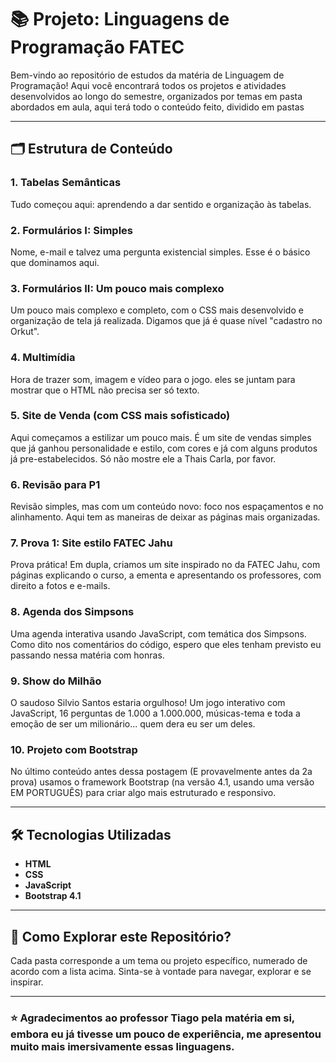 # 📚 Projeto: Linguagens de Programação FATEC

Bem-vindo ao repositório de estudos da matéria de Linguagem de Programação! Aqui você encontrará todos os projetos e atividades desenvolvidos ao longo do semestre, organizados por temas em pasta abordados em aula, aqui terá todo o conteúdo feito, dividido em pastas

---

## 🗂 Estrutura de Conteúdo

### 1. Tabelas Semânticas  
Tudo começou aqui: aprendendo a dar sentido e organização às tabelas.

### 2. Formulários I: Simples  
Nome, e-mail e talvez uma pergunta existencial simples. Esse é o básico que dominamos aqui.  

### 3. Formulários II: Um pouco mais complexo  
Um pouco mais complexo e completo, com o CSS mais desenvolvido e organização de tela já realizada. Digamos que já é quase nível "cadastro no Orkut".  

### 4. Multimídia  
Hora de trazer som, imagem e vídeo para o jogo. eles se juntam para mostrar que o HTML não precisa ser só texto.

### 5. Site de Venda (com CSS mais sofisticado)  
Aqui começamos a estilizar um pouco mais. É um site de vendas simples que já ganhou personalidade e estilo, com cores e já com alguns produtos já pre-estabelecidos. Só não mostre ele a Thais Carla, por favor. 

### 6. Revisão para P1  
Revisão simples, mas com um conteúdo novo: foco nos espaçamentos e no alinhamento. Aqui tem as maneiras de deixar as páginas mais organizadas.  

### 7. Prova 1: Site estilo FATEC Jahu  
Prova prática! Em dupla, criamos um site inspirado no da FATEC Jahu, com páginas explicando o curso, a ementa e apresentando os professores, com direito a fotos e e-mails.

### 8. Agenda dos Simpsons  
Uma agenda interativa usando JavaScript, com temática dos Simpsons. Como dito nos comentários do código, espero que eles tenham previsto eu passando nessa matéria com honras. 

### 9. Show do Milhão  
O saudoso Silvio Santos estaria orgulhoso! Um jogo interativo com JavaScript, 16 perguntas de 1.000 a 1.000.000, músicas-tema e toda a emoção de ser um milionário... quem dera eu ser um deles.  

### 10. Projeto com Bootstrap  
No último conteúdo antes dessa postagem (E provavelmente antes da 2a prova) usamos o framework Bootstrap (na versão 4.1, usando uma versão EM PORTUGUÊS) para criar algo mais estruturado e responsivo.

---

## 🛠️ Tecnologias Utilizadas  
- **HTML**  
- **CSS**  
- **JavaScript**  
- **Bootstrap 4.1**  

---

## 🤔 Como Explorar este Repositório?  
Cada pasta corresponde a um tema ou projeto específico, numerado de acordo com a lista acima. Sinta-se à vontade para navegar, explorar e se inspirar.  
 
---

### ⭐ Agradecimentos ao professor Tiago pela matéria em si, embora eu já tivesse um pouco de experiência, me apresentou muito mais imersivamente essas linguagens.


